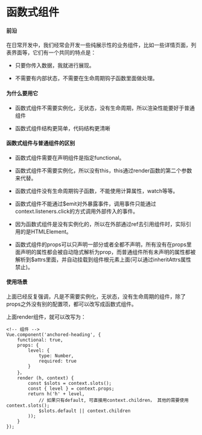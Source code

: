 # 函数式组件

#### 前沿

在日常开发中，我们经常会开发一些纯展示性的业务组件，比如一些详情页面，列表界面等，它们有一个共同的特点是：

- 只要你传入数据，我就进行展现。

- 不需要有内部状态，不需要在生命周期钩子函数里面做处理。

#### 为什么要用它

- 函数式组件不需要实例化，无状态，没有生命周期，所以渲染性能要好于普通组件

- 函数式组件结构更简单，代码结构更清晰

#### 函数式组件与普通组件的区别

- 函数式组件需要在声明组件是指定functional。

- 函数式组件不需要实例化，所以没有this，this通过render函数的第二个参数来代替。

- 函数式组件没有生命周期钩子函数，不能使用计算属性，watch等等。

- 函数式组件不能通过$emit对外暴露事件，调用事件只能通过context.listeners.click的方式调用外部传入的事件。

- 因为函数式组件是没有实例化的，所以在外部通过ref去引用组件时，实际引用的是HTMLElement。

- 函数式组件的props可以只声明一部分或者全都不声明，所有没有在props里面声明的属性都会被自动隐式解析为prop，而普通组件所有未声明的属性都被解析到$attrs里面，并自动挂载到组件根元素上面(可以通过inheritAttrs属性禁止)。

#### 使用场景

上面已经反复强调，凡是不需要实例化，无状态，没有生命周期的组件，除了props之外没有别的配置项，都可以改写成函数式组件。

上面render组件，就可以改写为：

``` vue
<!-- 组件 -->
Vue.component('anchored-heading', {
    functional: true,
    props: {
        level: {
            type: Number,
            required: true
        }
    }，
    render (h, context) {
        const $slots = context.slots();
        const { level } = context.props;
        return h('h' + level,
            // 如果只有default, 可直接用context.children， 其他的需要使用context.slots();
            $slots.default || context.children
        ));
    }
});
```
